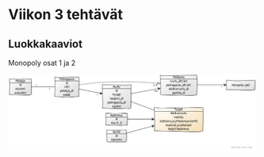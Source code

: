 # Viikon 3 tehtävät

## Luokkakaaviot

Monopoly osat 1 ja 2

<img src="https://github.com/TopiasHarjunpaa/ot-harjoitustyo/blob/main/laskarit/viikko3/Monopoly.png" width="500">
